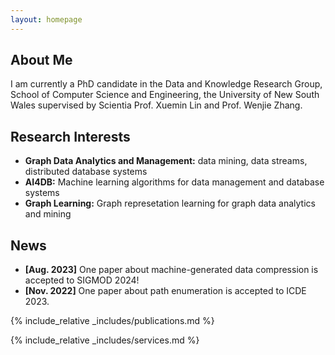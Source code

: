 ```yaml
---
layout: homepage
---
```


## About Me

I am currently a PhD candidate in the Data and Knowledge Research Group, School of Computer Science and Engineering, the University of New South Wales supervised by Scientia Prof. Xuemin Lin and Prof. Wenjie Zhang. 

## Research Interests
- **Graph Data Analytics and Management:** data mining, data streams, distributed database systems
- **AI4DB:** Machine learning algorithms for data management and database systems
- **Graph Learning:** Graph represetation learning for graph data analytics and mining

## News

- **[Aug. 2023]** One paper about machine-generated data compression is accepted to SIGMOD 2024!
- **[Nov. 2022]** One paper about path enumeration is accepted to ICDE 2023.

{% include_relative _includes/publications.md %}

{% include_relative _includes/services.md %}

